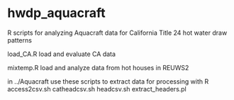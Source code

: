 # hwdp_aquacraft
R scripts for analyzing Aquacraft data for California Title 24 hot water draw patterns

load_CA.R
load and evaluate CA data

mixtemp.R
load and analyze data from hot houses in REUWS2

in ../Aquacraft use these scripts to extract data for processing with R
access2csv.sh  catheadcsv.sh  headcsv.sh
extract_headers.pl






